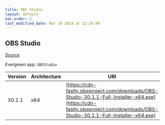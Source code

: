 ```yaml
---
title: OBS Studio
layout: default
nav_order: 2
last_modified_date: Mar 24 2024 at 12:29 AM
---
```


## OBS Studio

[Source](https://obsproject.com/)

Evergreen app: `OBSStudio`

| Version | Architecture | URI                                                                                                                                                                          |
| ------- | ------------ | ---------------------------------------------------------------------------------------------------------------------------------------------------------------------------- |
| 30.1.1  | x64          | [https://cdn-fastly.obsproject.com/downloads/OBS-Studio-30.1.1-Full-Installer-x64.exe](https://cdn-fastly.obsproject.com/downloads/OBS-Studio-30.1.1-Full-Installer-x64.exe) |
